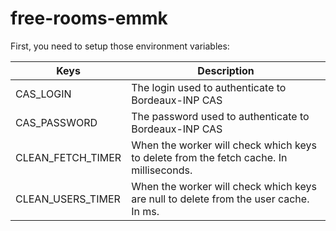 # free-rooms-emmk

First, you need to setup those environment variables:

| Keys | Description |
| ------------- | ------------- |
| CAS_LOGIN  | The login used to authenticate to Bordeaux-INP CAS |
| CAS_PASSWORD  | The password used to authenticate to Bordeaux-INP CAS  |
| CLEAN_FETCH_TIMER | When the worker will check which keys to delete from the fetch cache. In milliseconds. |
| CLEAN_USERS_TIMER | When the worker will check which keys are null to delete from the user cache. In ms.|

